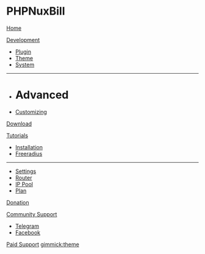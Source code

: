 # PHPNuxBill

[Home](index.md)

[Development]()

  * [Plugin](dev/plugin.md)
  * [Theme](dev/theme.md)
  * [System](dev/system.md)
  - - - -
  * # Advanced
  * [Customizing](customizing.md)

[Download](gimmicks.md)

[Tutorials]()

  * [Installation](tutorials/install.md)
  * [Freeradius](tutorials/freeradius.md)
  - - - -
  * [Settings](tutorials/settings.md)
  * [Router](tutorials/router.md)
  * [IP Pool](tutorials/pool.md)
  * [Plan](tutorials/plan.md)

[Donation](donate.md)

[Community Support]()

  * [Telegram](https://t.me/phpnuxbill)
  * [Facebook](https://www.facebook.com/groups/1404570750225597/?ref=share)

[Paid Support](https://t.me/ibnux)
[gimmick:theme](flatly)
